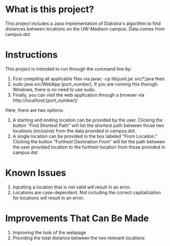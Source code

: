 # What is this project?
This project includes a Java implementation of Diakstra's algorithm to find distances between locations on the UW-Madison campus. Data comes from campus.dot

# Instructions 
This project is intended to run through the command line by:
1) First compiling all applicable files via javac -cp lib\junit.jar src/*.java then
2) sudo java src/WebApp [port_number]. If you are running this thorugh Windows, there is no need to use sudo.
3) Finally, you can visit the web application through a browser via http://localhost:[port_number]/

Here, there are two options:
1) A starting and ending location can be provided by the user. Clicking the button "Find Shortest Path" will list the shortest path between those two locations (inclusive) from the data provided in campus.dot.
2) A single location can be provided in the box labeled "From Location." Clicking the button "Furthest Destination From" will list the path between the user provided location to the furthest location from those provided in campus.dot

# Known Issues
1) Inputting a location that is not valid will result in an error. 
2) Locations are case-dependent. Not including the correct capitalization for locations will result in an error.

# Improvements That Can Be Made
1) Improving the look of the webpage 
2) Providing the total distance between the two relevant locations